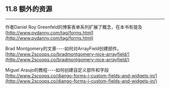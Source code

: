﻿## 11.8 额外的资源

---

作者Daniel Roy Greenfeld的博客表单系列扩展了概念，在本书有提及
[http://www.pydanny.com/tag/forms.html](http://www.pydanny.com/tag/forms.html)

Brad Montgomery的文章----如何对ArrayField创建部件。
[http://www.2scoops.co/bradmontgomery-nice-arrayfield/](http://www.2scoops.co/bradmontgomery-nice-arrayfield/)

Miguel Araujo的教程----如何创建自定义部件和字段
[http://www.2scoops.co/django-forms-i-custom-fields-and-widgets-in/](http://www.2scoops.co/django-forms-i-custom-fields-and-widgets-in/)



